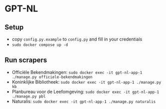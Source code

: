 # GPT-NL
## Setup
- copy `config.py.example` to `config.py` and fill in your credentials
- `sudo docker compose up -d`

## Run scrapers
- Officiële Bekendmakingen: `sudo docker exec -it gpt-nl-app-1 ./manage.py officiele-bekendmakingen`
- Koninklijke Bibliotheek: `sudo docker exec -it gpt-nl-app-1 ./manage.py kb`
- Planbureau voor de Leefomgeving: `sudo docker exec -it gpt-nl-app-1 ./manage.py pbl`
- Naturalis: `sudo docker exec -it gpt-nl-app-1 ./manage.py naturalis`

